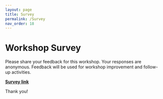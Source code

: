 ```yaml
---
layout: page
title: Survey
permalink: /Survey
nav_order: 18
---
```


# Workshop Survey
Please share your feedback for this workshop. Your responses are anonymous. Feedback will be used for workshop improvement and follow-up activities.

[**Survey link**](https://forms.gle/uAigJNF7ymciAL787)

Thank you!
